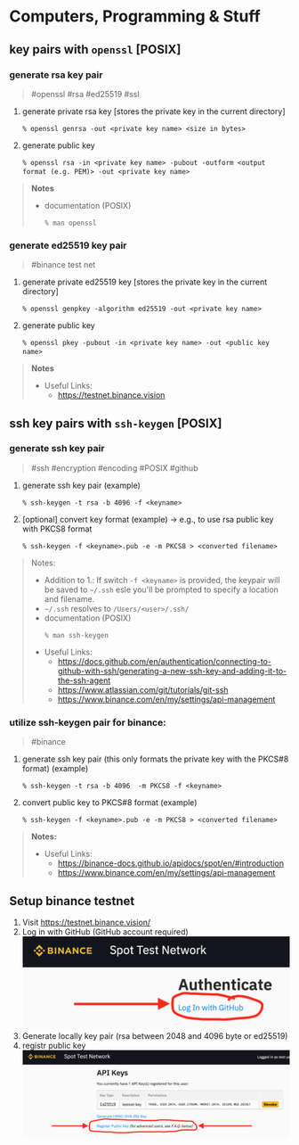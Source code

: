 # Computers, Programming & Stuff

## key pairs with `openssl` [POSIX]

### generate rsa key pair

> #openssl #rsa #ed25519 #ssl
1. generate private rsa key [stores the private key in the current directory]
    ````
    % openssl genrsa -out <private key name> <size in bytes>
    ````
2. generate public key
    ````
    % openssl rsa -in <private key name> -pubout -outform <output format (e.g. PEM)> -out <private key name>
    ````
> **Notes**
> * documentation (POSIX)
>     ````
>     % man openssl
>     ````

### generate ed25519 key pair
> #binance test net
1. generate private ed25519 key [stores the private key in the current directory]
    ````
    % openssl genpkey -algorithm ed25519 -out <private key name>
    ````
2. generate public key
    ````
    % openssl pkey -pubout -in <private key name> -out <public key name>
    ````
> **Notes**
> * Useful Links:
>   * https://testnet.binance.vision

## ssh key pairs with `ssh-keygen` [POSIX]

### generate ssh key pair

> #ssh #encryption #encoding #POSIX #github
1. generate ssh key pair (example)
    ````
    % ssh-keygen -t rsa -b 4096 -f <keyname>
    ````
2. [optional] convert key format (example) -> e.g., to use rsa public key with PKCS8 format
    ```
    % ssh-keygen -f <keyname>.pub -e -m PKCS8 > <converted filename>
    ```
> Notes:
> * Addition to 1.: If switch `-f <keyname>` is provided, the keypair will be saved to `~/.ssh` esle you'll be prompted to specify a location and filename.
> * `~/.ssh` resolves to `/Users/<user>/.ssh/`
> * documentation (POSIX)
>     ````
>     % man ssh-keygen
>     ````
> * Useful Links:
>   * https://docs.github.com/en/authentication/connecting-to-github-with-ssh/generating-a-new-ssh-key-and-adding-it-to-the-ssh-agent
>   * https://www.atlassian.com/git/tutorials/git-ssh
>   * https://www.binance.com/en/my/settings/api-management

### utilize ssh-keygen pair for binance:

> #binance
1. generate ssh key pair (this only formats the private key with the PKCS#8 format) (example)
    ````
    % ssh-keygen -t rsa -b 4096  -m PKCS8 -f <keyname>
    ````
2. convert public key to PKCS#8 format (example)
    ```
    % ssh-keygen -f <keyname>.pub -e -m PKCS8 > <converted filename>
    ```
> **Notes:**
> * Useful Links:
>   * https://binance-docs.github.io/apidocs/spot/en/#introduction
>   * https://www.binance.com/en/my/settings/api-management

## Setup binance testnet
1. Visit https://testnet.binance.vision/
2. Log in with GitHub (GitHub account required)
![Authenticate with GitHub](./images/binance/binance-testnet/authenticate-with-github.png)
3. Generate locally key pair (rsa between 2048 and 4096 byte or ed25519)
4. registr public key
![Register public key](./images/binance/binance-testnet/register-public-key.png)